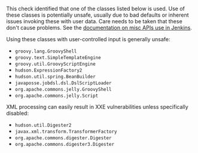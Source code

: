 This check identified that one of the classes listed below is used. Use of these classes is potentially unsafe, usually due to bad defaults or inherent issues invoking these with user data.
Care needs to be taken that these don't cause problems. See the [documentation on misc APIs use in Jenkins](https://www.jenkins.io/doc/developer/security/misc/).

Using these classes with user-controlled input is generally unsafe:

* `groovy.lang.GroovyShell`
* `groovy.text.SimpleTemplateEngine`
* `groovy.util.GroovyScriptEngine`
* `hudson.ExpressionFactory2`
* `hudson.util.spring.BeanBuilder`
* `javaposse.jobdsl.dsl.DslScriptLoader`
* `org.apache.commons.jelly.GroovyShell`
* `org.apache.commons.jelly.Script`

XML processing can easily result in XXE vulnerabilities unless specifically disabled:

* `hudson.util.Digester2`
* `javax.xml.transform.TransformerFactory`
* `org.apache.commons.digester.Digester`
* `org.apache.commons.digester3.Digester`
